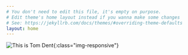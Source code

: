 ```yaml
---
# You don't need to edit this file, it's empty on purpose.
# Edit theme's home layout instead if you wanna make some changes
# See: https://jekyllrb.com/docs/themes/#overriding-theme-defaults
layout: home
---
```

![This is Tom Dent]({{site.url}}/images/tom_dent_1.png){:class="img-responsive"}
